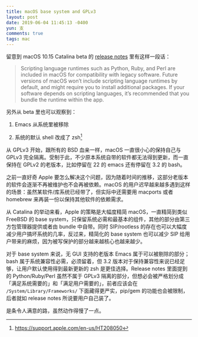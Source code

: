 ```yaml
---
title: macOS base system and GPLv3
layout: post
date: 2019-06-04 11:45:13 -0400
yun: 支
comments: true
tags: mac
---
```


留意到 macOS 10.15 Catalina beta 的 [release notes](https://developer.apple.com/documentation/macos_release_notes/macos_10_15_beta_release_notes/) 里有这样一段话：

> Scripting language runtimes such as Python, Ruby, and Perl are included in macOS for compatibility with legacy software. Future versions of macOS won’t include scripting language runtimes by default, and might require you to install additional packages. If your software depends on scripting languages, it’s recommended that you bundle the runtime within the app.

另外从 beta 里也可以观察到：

1. Emacs 从系统里被移除

2. 系统的默认 shell 改成了 zsh[^1]

从 GPLv3 开始，跟所有的 BSD 血亲一样，macOS 一直很小心的保持自己与 GPLv3 完全隔离。受制于此，不少原本系统自带的软件都无法得到更新，而一直保持在 GPLv2 的老版本，比如停留在 22 的 emacs 还有停留在 3.2 的 bash。

之前一直好奇 Apple 要怎么解决这个问题，因为随着时间的推移，这部分老版本的软件会逐渐不再被维护也不会再被依赖。macOS 的用户迟早越来越多遇到这样的场景：虽然某软件/库系统已经带了，但实际中还需要用 macports 或者 homebrew 来再装一份以保持其他软件的依赖需求。

从 Catalina 的举动来看，Apple 的策略是大幅度精简 macOS，一直精简到类似 FreeBSD 的 base system，只保留系统必需和最基本的组件，其他的部分由第三方包管理器提供或者由 bundle 中自带。同时 SIP/rootless 的存在也可以大幅度减少用户搞坏系统的几率，反过来，精简化的 base system 也可以减少 SIP 给用户带来的麻烦，因为被写保护的部分越来越核心也越来越少。

对于 base system 来说，无 GUI 支持的老版本 Emacs 属于可以被剔除的部分；bash 属于系统兼容性必需，必须留着，但 3.2 版本对于保持兼容性来说已经足够，让用户默认使用得到最新更新的 zsh 是更佳选择。Release notes 里面提到的 Python/Ruby/Perl 虽然不属于 GPLv3 隔离的部分，但想必会被严格划分成「满足系统需要的」和「满足用户需要的」，前者应该会在 `/System/Library/Frameworks/` 下面藏得更严实，pip/gem 的功能也会被限制，后者就如 release notes 所说要用户自己装了。

是条令人满意的路，虽然动作得慢了一点。

[^1]: <https://support.apple.com/en-us/HT208050>
